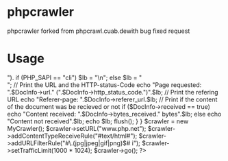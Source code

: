 # phpcrawler
phpcrawler forked from phpcrawl.cuab.dewith bug fixed request

# Usage

  <?php
      include("libs/PHPCrawler.class.php");
    
      class MyCrawler extends PHPCrawler 
      {
      function handleDocumentInfo($DocInfo) 
      {
        // Just detect linebreak for output ("\n" in CLI-mode, otherwise "<br>").
        if (PHP_SAPI == "cli") $lb = "\n";
        else $lb = "<br />";
    
        // Print the URL and the HTTP-status-Code
        echo "Page requested: ".$DocInfo->url." (".$DocInfo->http_status_code.")".$lb;
        
        // Print the refering URL
        echo "Referer-page: ".$DocInfo->referer_url.$lb;
        
        // Print if the content of the document was be recieved or not
        if ($DocInfo->received == true)
          echo "Content received: ".$DocInfo->bytes_received." bytes".$lb;
        else
          echo "Content not received".$lb; 
        echo $lb;
        flush();
        } 
      }
  
      $crawler = new MyCrawler();
      $crawler->setURL("www.php.net");
      $crawler->addContentTypeReceiveRule("#text/html#");
      $crawler->addURLFilterRule("#\.(jpg|jpeg|gif|png)$# i");
      $crawler->setTrafficLimit(1000 * 1024);
      $crawler->go();
  ?>
